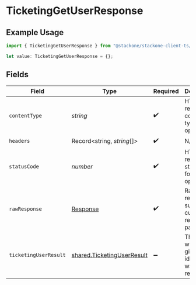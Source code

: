 # TicketingGetUserResponse

## Example Usage

```typescript
import { TicketingGetUserResponse } from "@stackone/stackone-client-ts/sdk/models/operations";

let value: TicketingGetUserResponse = {};
```

## Fields

| Field                                                                           | Type                                                                            | Required                                                                        | Description                                                                     |
| ------------------------------------------------------------------------------- | ------------------------------------------------------------------------------- | ------------------------------------------------------------------------------- | ------------------------------------------------------------------------------- |
| `contentType`                                                                   | *string*                                                                        | :heavy_check_mark:                                                              | HTTP response content type for this operation                                   |
| `headers`                                                                       | Record<string, *string*[]>                                                      | :heavy_check_mark:                                                              | N/A                                                                             |
| `statusCode`                                                                    | *number*                                                                        | :heavy_check_mark:                                                              | HTTP response status code for this operation                                    |
| `rawResponse`                                                                   | [Response](https://developer.mozilla.org/en-US/docs/Web/API/Response)           | :heavy_check_mark:                                                              | Raw HTTP response; suitable for custom response parsing                         |
| `ticketingUserResult`                                                           | [shared.TicketingUserResult](../../../sdk/models/shared/ticketinguserresult.md) | :heavy_minus_sign:                                                              | The user with the given identifier was retrieved.                               |